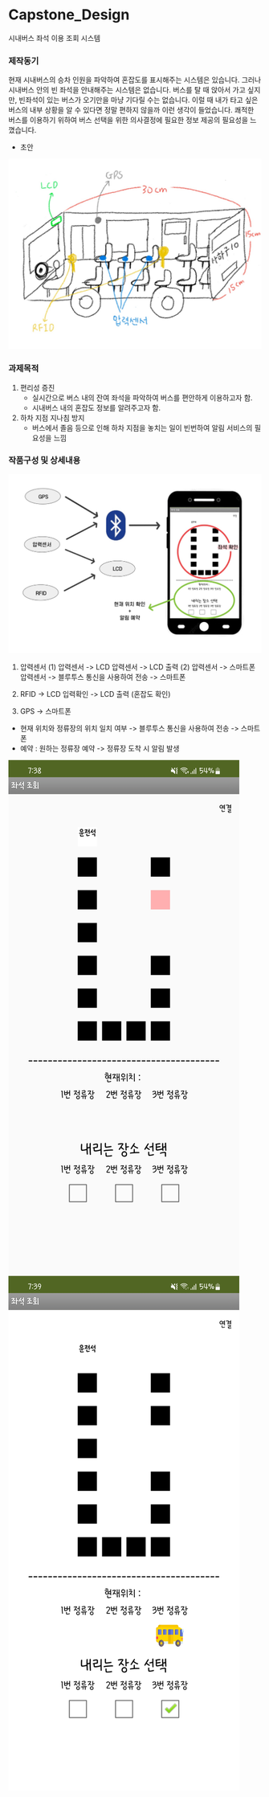 # Capstone_Design

시내버스 좌석 이용 조회 시스템

### 제작동기
현재 시내버스의 승차 인원을 파악하여 혼잡도를 표시해주는 시스템은 있습니다. 
그러나 시내버스 안의 빈 좌석을 안내해주는 시스템은 없습니다. 
버스를 탈 때 앉아서 가고 싶지만, 빈좌석이 있는 버스가 오기만을 마냥 기다릴 수는 없습니다. 
이럴 때 내가 타고 싶은 버스의 내부 상황을 알 수 있다면 정말 편하지 않을까 이런 생각이 들었습니다. 
쾌적한 버스를 이용하기 위하여 버스 선택을 위한 의사결정에 필요한 정보 제공의 필요성을 느꼈습니다.
- 초안
<img src="https://raw.githubusercontent.com/sso-o22/Capstone_Design/main/Images/초안.jpg">


### 과제목적
1. 편리성 증진
    - 실시간으로 버스 내의 잔여 좌석을 파악하여 버스를 편안하게 이용하고자 함.
    - 시내버스 내의 혼잡도 정보를 알려주고자 함.
2. 하차 지점 지나침 방지
   - 버스에서 졸음 등으로 인해 하차 지점을 놓치는 일이 빈번하여 알림 서비스의 필요성을 느낌

### 작품구성 및 상세내용
<img src="https://raw.githubusercontent.com/sso-o22/Capstone_Design/main/Images/구성도.jpg" width=700>

1. 압력센서
(1) 압력센서 -> LCD
    압력센서 -> LCD 출력
(2) 압력센서 -> 스마트폰
    압력센서 -> 블루투스 통신을 사용하여 전송 -> 스마트폰

2. RFID -> LCD
   입력확인 -> LCD 출력 (혼잡도 확인)

3. GPS -> 스마트폰
  - 현재 위치와 정류장의 위치 일치 여부 -> 블루투스 통신을 사용하여 전송 -> 스마트폰
  - 예약 : 원하는 정류장 예약 -> 정류장 도착 시 알림 발생

<img src="https://raw.githubusercontent.com/sso-o22/Capstone_Design/main/Images/앱_좌석현황.jpg">
<img src="https://raw.githubusercontent.com/sso-o22/Capstone_Design/main/Images/앱_정류장체크.jpg">
    
